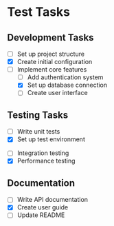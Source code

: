 # Test Tasks

## Development Tasks

- [ ] Set up project structure
- [x] Create initial configuration  
- [ ] Implement core features
  - [ ] Add authentication system
  - [x] Set up database connection
  - [ ] Create user interface

## Testing Tasks

* [ ] Write unit tests
* [X] Set up test environment
+ [ ] Integration testing
+ [x] Performance testing

## Documentation

- [ ] Write API documentation
- [x] Create user guide
- [ ] Update README
